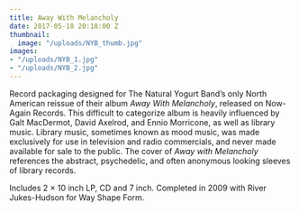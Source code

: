 ```yaml
---
title: Away With Melancholy
date: 2017-05-18 20:18:00 Z
thumbnail:
  image: "/uploads/NYB_thumb.jpg"
images:
- "/uploads/NYB_1.jpg"
- "/uploads/NYB_2.jpg"
---
```


Record packaging designed for The Natural Yogurt Band’s only North American reissue of their album *Away With Melancholy*, released on Now-Again Records. This difficult to categorize album is heavily influenced by Galt MacDermot, David Axelrod, and Ennio Morricone, as well as library music. Library music, sometimes known as mood music, was made exclusively for use in television and radio commercials, and never made available for sale to the public. The cover of *Away with Melancholy* references the abstract, psychedelic, and often anonymous looking sleeves of library records.

Includes 2 × 10 inch LP, CD and 7 inch. Completed in 2009 with River Jukes-Hudson for Way Shape Form.